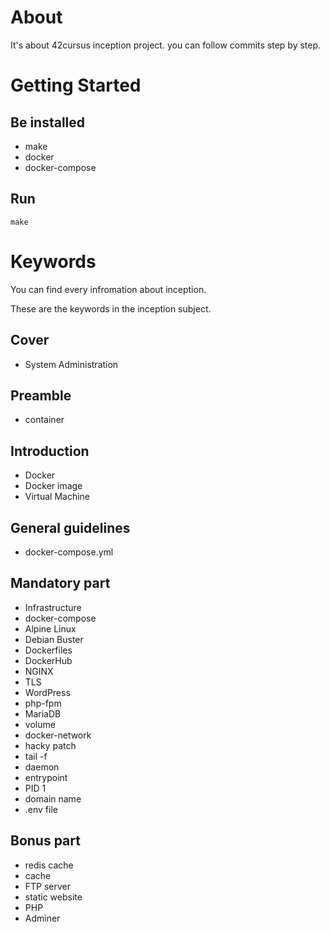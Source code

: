 # About

It's about 42cursus inception project. you can follow commits step by step.

# Getting Started

## Be installed

- make
- docker
- docker-compose

## Run

```
make
```

# Keywords

You can find every infromation about inception.

These are the keywords in the inception subject.

## Cover

- System Administration

## Preamble

- container

## Introduction

- Docker
- Docker image
- Virtual Machine

## General guidelines

- docker-compose.yml

## Mandatory part

- Infrastructure
- docker-compose
- Alpine Linux
- Debian Buster
- Dockerfiles
- DockerHub
- NGINX
- TLS
- WordPress
- php-fpm
- MariaDB
- volume
- docker-network
- hacky patch
- tail -f
- daemon
- entrypoint
- PID 1
- domain name
- .env file

## Bonus part

- redis cache
- cache
- FTP server
- static website
- PHP
- Adminer

